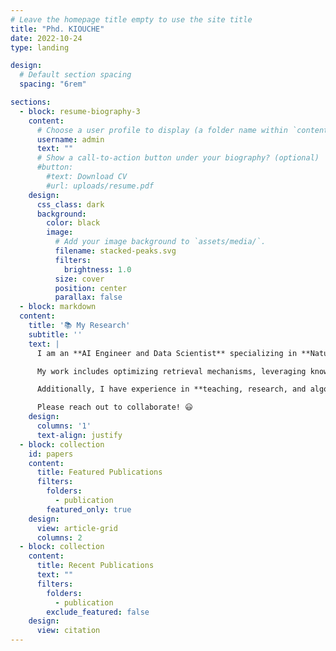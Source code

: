 ```yaml
---
# Leave the homepage title empty to use the site title
title: "Phd. KIOUCHE"
date: 2022-10-24
type: landing

design:
  # Default section spacing
  spacing: "6rem"

sections:
  - block: resume-biography-3
    content:
      # Choose a user profile to display (a folder name within `content/authors/`)
      username: admin
      text: ""
      # Show a call-to-action button under your biography? (optional)
      #button:
        #text: Download CV
        #url: uploads/resume.pdf
    design:
      css_class: dark
      background:
        color: black
        image:
          # Add your image background to `assets/media/`.
          filename: stacked-peaks.svg
          filters:
            brightness: 1.0
          size: cover
          position: center
          parallax: false
  - block: markdown
  content:
    title: '📚 My Research'
    subtitle: ''
    text: |
      I am an **AI Engineer and Data Scientist** specializing in **Natural Language Processing (NLP), Generative AI, and Retrieval-Augmented Generation (RAG)**, with experience in developing AI-driven solutions for **software engineering, cybersecurity, and graph-based analytics**. 

      My work includes optimizing retrieval mechanisms, leveraging knowledge graphs for contextual accuracy, and designing **efficient, scalable algorithms** for various AI applications. I have contributed to projects such as **anti-smishing detection models** for cybersecurity and **graph-based anomaly detection** in IT systems, utilizing techniques like **Graph Neural Networks (GNNs) and streaming algorithms**.

      Additionally, I have experience in **teaching, research, and algorithm optimization**, with a focus on improving the **performance and efficiency** of AI systems.

      Please reach out to collaborate! 😃
    design:
      columns: '1'
      text-align: justify
  - block: collection
    id: papers
    content:
      title: Featured Publications
      filters:
        folders:
          - publication
        featured_only: true
    design:
      view: article-grid
      columns: 2
  - block: collection
    content:
      title: Recent Publications
      text: ""
      filters:
        folders:
          - publication
        exclude_featured: false
    design:
      view: citation
---
```

